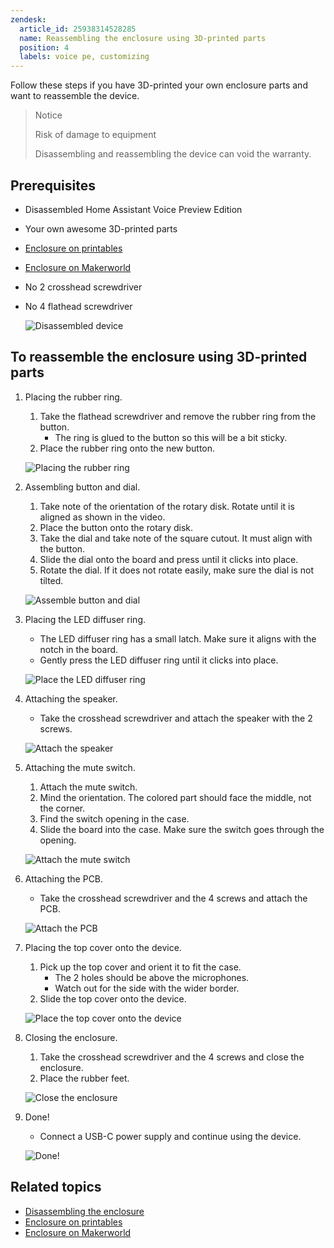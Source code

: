 ```yaml
---
zendesk:
  article_id: 25938314528285
  name: Reassembling the enclosure using 3D-printed parts
  position: 4
  labels: voice pe, customizing
---
```


Follow these steps if you have 3D-printed your own enclosure parts and want to reassemble the device.

> Notice
>
> Risk of damage to equipment
>
> Disassembling and reassembling the device can void the warranty.

## Prerequisites

- Disassembled Home Assistant Voice Preview Edition
- Your own awesome 3D-printed parts
- [Enclosure on printables](https://www.printables.com/model/1110526)
- [Enclosure on Makerworld](https://makerworld.com/models/885769)
- No 2 crosshead screwdriver
- No 4 flathead screwdriver

  ![Disassembled device](/static/img/voice-pe/voice_assembly_prereq_small.jpg)

## To reassemble the enclosure using 3D-printed parts

1. Placing the rubber ring.

   1. Take the flathead screwdriver and remove the rubber ring from the button.
      - The ring is glued to the button so this will be a bit sticky.
   2. Place the rubber ring onto the new button.

   ![Placing the rubber ring](/static/img/voice-pe/voice_replace_rubber_ring_480.webp)

2. Assembling button and dial.

   1. Take note of the orientation of the rotary disk. Rotate until it is aligned as shown in the video.
   2. Place the button onto the rotary disk.
   3. Take the dial and take note of the square cutout. It must align with the button.
   4. Slide the dial onto the board and press until it clicks into place.
   5. Rotate the dial. If it does not rotate easily, make sure the dial is not tilted.

   ![Assemble button and dial](/static/img/voice-pe/voice_assemble_dial_480.webp)

3. Placing the LED diffuser ring.

   - The LED diffuser ring has a small latch. Make sure it aligns with the notch in the board.
   - Gently press the LED diffuser ring until it clicks into place.

   ![Place the LED diffuser ring](/static/img/voice-pe/voice_place_diffuser_480.webp)

4. Attaching the speaker.

   - Take the crosshead screwdriver and attach the speaker with the 2 screws.

   ![Attach the speaker](/static/img/voice-pe/12_assemble_speaker_small.png)

5. Attaching the mute switch.

   1. Attach the mute switch.
   2. Mind the orientation. The colored part should face the middle, not the corner.
   3. Find the switch opening in the case.
   4. Slide the board into the case. Make sure the switch goes through the opening.

   ![Attach the mute switch](/static/img/voice-pe/voice_assemble_mute_switch_480.webp)

6. Attaching the PCB.

   - Take the crosshead screwdriver and the 4 screws and attach the PCB.

   ![Attach the PCB](/static/img/voice-pe/14_add_pcb_screws_small.png)

7. Placing the top cover onto the device.

   1. Pick up the top cover and orient it to fit the case.
      - The 2 holes should be above the microphones.
      - Watch out for the side with the wider border.
   2. Slide the top cover onto the device.

   ![Place the top cover onto the device](/static/img/voice-pe/voice_assemble_top_cover_480.webp)

8. Closing the enclosure.

   1. Take the crosshead screwdriver and the 4 screws and close the enclosure.
   2. Place the rubber feet.

   ![Close the enclosure](/static/img/voice-pe/16_add_4_screws_and_rubber_pads_small.png)

9. Done!

   - Connect a USB-C power supply and continue using the device.

   ![Done!](/static/img/voice-pe/15_add_top_enclosure_small.png)

## Related topics

- [Disassembling the enclosure](/hc/en-us/articles/25938306296605)
- [Enclosure on printables](https://www.printables.com/model/1110526)
- [Enclosure on Makerworld](https://makerworld.com/models/885769)
